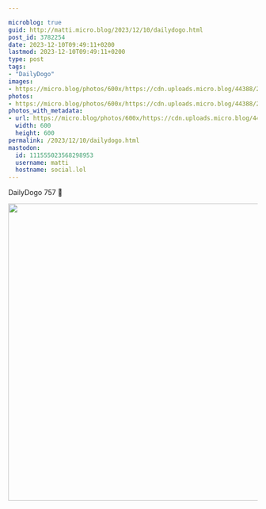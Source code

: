 ```yaml
---

microblog: true
guid: http://matti.micro.blog/2023/12/10/dailydogo.html
post_id: 3782254
date: 2023-12-10T09:49:11+0200
lastmod: 2023-12-10T09:49:11+0200
type: post
tags:
- "DailyDogo"
images:
- https://micro.blog/photos/600x/https://cdn.uploads.micro.blog/44388/2023/c03d4a3dc7fa4be492ff5ad9623cbdcc.jpg
photos:
- https://micro.blog/photos/600x/https://cdn.uploads.micro.blog/44388/2023/c03d4a3dc7fa4be492ff5ad9623cbdcc.jpg
photos_with_metadata:
- url: https://micro.blog/photos/600x/https://cdn.uploads.micro.blog/44388/2023/c03d4a3dc7fa4be492ff5ad9623cbdcc.jpg
  width: 600
  height: 600
permalink: /2023/12/10/dailydogo.html
mastodon:
  id: 111555023568298953
  username: matti
  hostname: social.lol
---
```

DailyDogo 757 🐶

<img src="/media/uploads/2023/c03d4a3dc7fa4be492ff5ad9623cbdcc.jpg" width="600" height="600" alt="" />
